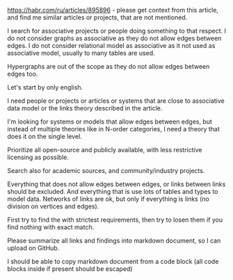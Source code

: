 https://habr.com/ru/articles/895896 - please get context from this article, and find me similar articles or projects, that are not mentioned.

I search for associative projects or people doing something to that respect. I do not consider graphs as associative as they do not allow edges between edges. I do not consider relational model as associative as it not used as associative model, usually to many tables are used.

Hypergraphs are out of the scope as they do not allow edges between edges too.

Let's start by only english.

I need people or projects or articles or systems that are close to associative data model or the links theory described in the article.

I'm looking for systems or models that allow edges between edges, but instead of multiple theories like in N-order categories, I need a theory that does it on the single level.

Prioritize all open-source and publicly available, with less restrictive licensing as possible.

Search also for academic sources, and community/industry projects.

Everything that does not allow edges between edges, or links between links should be excluded. And everything that is use lots of tables and types to model data. Networks of links are ok, but only if everything is links (no division on vertices and edges).

First try to find the with strictest requirements, then try to losen them if you find nothing with exact match.

Please summarize all links and findings into markdown document, so I can upload on GitHub.

I should be able to copy markdown document from a code block (all code blocks inside if present should be escaped)

